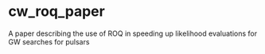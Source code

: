 # cw_roq_paper
A paper describing the use of ROQ in speeding up likelihood evaluations for GW searches for pulsars
